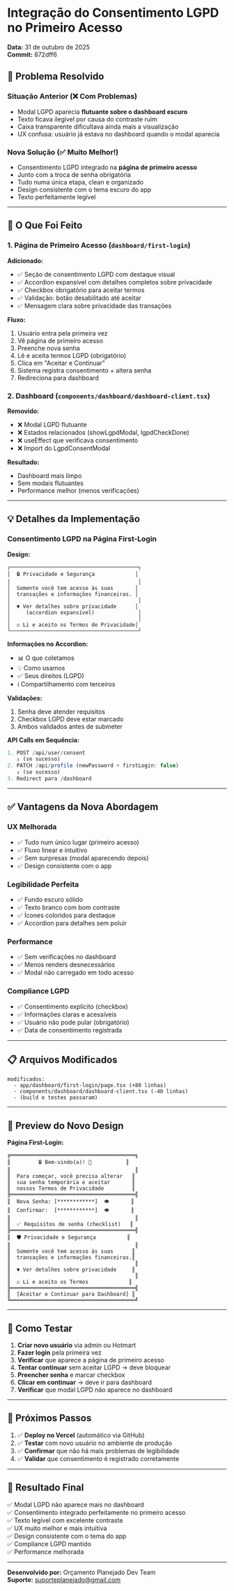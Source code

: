 
# Integração do Consentimento LGPD no Primeiro Acesso

**Data:** 31 de outubro de 2025  
**Commit:** 872dff6

## 🎯 Problema Resolvido

### Situação Anterior (❌ Com Problemas)
- Modal LGPD aparecia **flutuante sobre o dashboard escuro**
- Texto ficava ilegível por causa do contraste ruim
- Caixa transparente dificultava ainda mais a visualização
- UX confusa: usuário já estava no dashboard quando o modal aparecia

### Nova Solução (✅ Muito Melhor!)
- Consentimento LGPD integrado na **página de primeiro acesso**
- Junto com a troca de senha obrigatória
- Tudo numa única etapa, clean e organizado
- Design consistente com o tema escuro do app
- Texto perfeitamente legível

---

## 🚀 O Que Foi Feito

### 1. Página de Primeiro Acesso (`dashboard/first-login`)

**Adicionado:**
- ✅ Seção de consentimento LGPD com destaque visual
- ✅ Accordion expansível com detalhes completos sobre privacidade
- ✅ Checkbox obrigatório para aceitar termos
- ✅ Validação: botão desabilitado até aceitar
- ✅ Mensagem clara sobre privacidade das transações

**Fluxo:**
1. Usuário entra pela primeira vez
2. Vê página de primeiro acesso
3. Preenche nova senha
4. Lê e aceita termos LGPD (obrigatório)
5. Clica em "Aceitar e Continuar"
6. Sistema registra consentimento + altera senha
7. Redireciona para dashboard

### 2. Dashboard (`components/dashboard/dashboard-client.tsx`)

**Removido:**
- ❌ Modal LGPD flutuante
- ❌ Estados relacionados (showLgpdModal, lgpdCheckDone)
- ❌ useEffect que verificava consentimento
- ❌ Import do LgpdConsentModal

**Resultado:**
- Dashboard mais limpo
- Sem modais flutuantes
- Performance melhor (menos verificações)

---

## 💡 Detalhes da Implementação

### Consentimento LGPD na Página First-Login

**Design:**
```
┌─────────────────────────────────────────┐
│  🔒 Privacidade e Segurança             │
│                                         │
│  Somente você tem acesso às suas       │
│  transações e informações financeiras. │
│                                         │
│  ▼ Ver detalhes sobre privacidade      │
│     (accordion expansível)              │
│                                         │
│  ☑ Li e aceito os Termos de Privacidade│
└─────────────────────────────────────────┘
```

**Informações no Accordion:**
- 📊 O que coletamos
- 💡 Como usamos
- ✅ Seus direitos (LGPD)
- ℹ️ Compartilhamento com terceiros

**Validações:**
1. Senha deve atender requisitos
2. Checkbox LGPD deve estar marcado
3. Ambos validados antes de submeter

**API Calls em Sequência:**
```javascript
1. POST /api/user/consent
   ↓ (se sucesso)
2. PATCH /api/profile (newPassword + firstLogin: false)
   ↓ (se sucesso)
3. Redirect para /dashboard
```

---

## ✅ Vantagens da Nova Abordagem

### UX Melhorada
- ✅ Tudo num único lugar (primeiro acesso)
- ✅ Fluxo linear e intuitivo
- ✅ Sem surpresas (modal aparecendo depois)
- ✅ Design consistente com o app

### Legibilidade Perfeita
- ✅ Fundo escuro sólido
- ✅ Texto branco com bom contraste
- ✅ Ícones coloridos para destaque
- ✅ Accordion para detalhes sem poluir

### Performance
- ✅ Sem verificações no dashboard
- ✅ Menos renders desnecessários
- ✅ Modal não carregado em todo acesso

### Compliance LGPD
- ✅ Consentimento explícito (checkbox)
- ✅ Informações claras e acessíveis
- ✅ Usuário não pode pular (obrigatório)
- ✅ Data de consentimento registrada

---

## 📋 Arquivos Modificados

```
modificados:
  - app/dashboard/first-login/page.tsx (+80 linhas)
  - components/dashboard/dashboard-client.tsx (-40 linhas)
  - (build e testes passaram)
```

---

## 🎨 Preview do Novo Design

**Página First-Login:**
```
╔════════════════════════════════════════╗
║         🔒 Bem-vindo(a)! 🎉           ║
║                                        ║
║  Para começar, você precisa alterar   ║
║  sua senha temporária e aceitar       ║
║  nossos Termos de Privacidade         ║
╠════════════════════════════════════════╣
║  Nova Senha: [************]  👁️       ║
║  Confirmar:  [************]  👁️       ║
║                                        ║
║  ✅ Requisitos de senha (checklist)   ║
╠════════════════════════════════════════╣
║  🛡️ Privacidade e Segurança          ║
║                                        ║
║  Somente você tem acesso às suas      ║
║  transações e informações financeiras.║
║                                        ║
║  ▼ Ver detalhes sobre privacidade     ║
║                                        ║
║  ☑️ Li e aceito os Termos             ║
╠════════════════════════════════════════╣
║  [Aceitar e Continuar para Dashboard] ║
╚════════════════════════════════════════╝
```

---

## 🧪 Como Testar

1. **Criar novo usuário** via admin ou Hotmart
2. **Fazer login** pela primeira vez
3. **Verificar** que aparece a página de primeiro acesso
4. **Tentar continuar** sem aceitar LGPD → deve bloquear
5. **Preencher senha** e marcar checkbox
6. **Clicar em continuar** → deve ir para dashboard
7. **Verificar** que modal LGPD não aparece no dashboard

---

## 🚀 Próximos Passos

1. ✅ **Deploy no Vercel** (automático via GitHub)
2. ✅ **Testar** com novo usuário no ambiente de produção
3. ✅ **Confirmar** que não há mais problemas de legibilidade
4. ✅ **Validar** que consentimento é registrado corretamente

---

## 🎉 Resultado Final

✅ Modal LGPD não aparece mais no dashboard  
✅ Consentimento integrado perfeitamente no primeiro acesso  
✅ Texto legível com excelente contraste  
✅ UX muito melhor e mais intuitiva  
✅ Design consistente com o tema do app  
✅ Compliance LGPD mantido  
✅ Performance melhorada  

---

**Desenvolvido por:** Orçamento Planejado Dev Team  
**Suporte:** suporteplanejado@gmail.com
